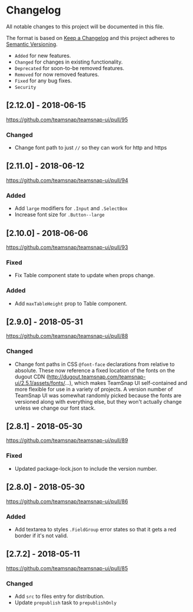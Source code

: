 # Changelog

All notable changes to this project will be documented in this file.

The format is based on [Keep a Changelog](http://keepachangelog.com/en/1.0.0/)
and this project adheres to [Semantic Versioning](http://semver.org/spec/v2.0.0.html).

- `Added` for new features.
- `Changed` for changes in existing functionality.
- `Deprecated` for soon-to-be removed features.
- `Removed` for now removed features.
- `Fixed` for any bug fixes.
- `Security`

## [2.12.0] - 2018-06-15
https://github.com/teamsnap/teamsnap-ui/pull/95
### Changed
- Change font path to just `//` so they can work for http and https

## [2.11.0] - 2018-06-12
https://github.com/teamsnap/teamsnap-ui/pull/94
### Added
- Add `large` modifiers for `.Input` and `.SelectBox`
- Increase font size for `.Button--large`


## [2.10.0] - 2018-06-06
https://github.com/teamsnap/teamsnap-ui/pull/93
### Fixed
- Fix Table component state to update when props change.
### Added
- Add `maxTableHeight` prop to Table component.


## [2.9.0] - 2018-05-31
https://github.com/teamsnap/teamsnap-ui/pull/88
### Changed
- Change font paths in CSS `@font-face` declarations from relative to absolute. These now reference a fixed location of the fonts on the dugout CDN (http://dugout.teamsnap.com/teamsnap-ui/2.5.1/assets/fonts/...), which makes TeamSnap UI self-contained and more flexible for use in a variety of projects.  A version number of TeamSnap UI was somewhat randomly picked because the fonts are versioned along with everything else, but they won't actually change unless we change our font stack.


## [2.8.1] - 2018-05-30
https://github.com/teamsnap/teamsnap-ui/pull/89
### Fixed
- Updated package-lock.json to include the version number.


## [2.8.0] - 2018-05-30
https://github.com/teamsnap/teamsnap-ui/pull/86
### Added
- Add textarea to styles `.FieldGroup` error states so that it gets a red border if it's not valid.


## [2.7.2] - 2018-05-11
https://github.com/teamsnap/teamsnap-ui/pull/85
### Changed
- Add `src` to files entry for distribution.
- Update `prepublish` task to `prepublishOnly`
